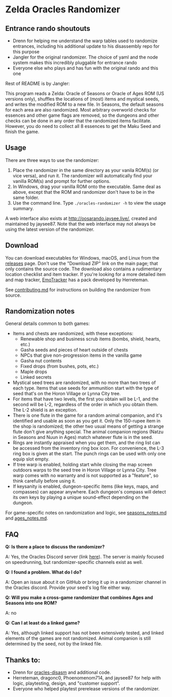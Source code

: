 # Zelda Oracles Randomizer

## Entrance rando shoutouts
- Drenn for helping me understand the warp tables used to randomize entrances, including his additional update to his disassembly repo for this purpose
- Jangler for the original randomizer. The choice of yaml and the node system makes this incredibly pluggable for entrance rando
- Everyone else who plays and has fun with the original rando and this one

Rest of README is by Jangler:


This program reads a Zelda: Oracle of Seasons or Oracle of Ages ROM (US
versions only), shuffles the locations of (most) items and mystical seeds, and
writes the modified ROM to a new file. In Seasons, the default seasons for each
area are also randomized. Most arbitrary overworld checks for essences and
other game flags are removed, so the dungeons and other checks can be done in
any order that the randomized items facilitate. However, you do need to collect
all 8 essences to get the Maku Seed and finish the game.


## Usage

There are three ways to use the randomizer:

1. Place the randomizer in the same directory as your vanila ROM(s) (or vice
   versa), and run it. The randomizer will automatically find your vanilla
   ROM(s) and prompt for further options.
2. In Windows, drag your vanilla ROM onto the executable. Same deal as above,
   except that the ROM and randomizer don't have to be in the same folder.
3. Use the command line. Type `./oracles-randomizer -h` to view the usage
   summary.

A web interface also exists at <http://oosarando.jaysee.live/>, created and
maintained by jaysee87. Note that the web interface may not always be using the
latest version of the randomizer.


## Download

You can download executables for Windows, macOS, and Linux from the
[releases](https://github.com/jangler/oracles-randomizer/releases) page. Don't
use the "Download ZIP" link on the main page; that only contains the source
code. The download also contains a rudimentary location checklist and item
tracker. If you're looking for a more detailed item and map tracker,
[EmoTracker](https://emotracker.net/) has a pack developed by Herreteman.

See
[contributing.md](https://github.com/jangler/oracles-randomizer/blob/master/doc/contributing.md)
for instructions on building the randomizer from source.


## Randomization notes

General details common to both games:

- Items and chests are randomized, with these exceptions:
    - Renewable shop and business scrub items (bombs, shield, hearts, etc.)
	- Gasha seeds and pieces of heart outside of chests
	- NPCs that give non-progression items in the vanilla game
	- Gasha nut contents
	- Fixed drops (from bushes, pots, etc.)
	- Maple drops
	- Linked secrets
- Mystical seed trees are randomized, with no more than two trees of each type.
  Items that use seeds for ammunition start with the type of seed that's on the
  Horon Village or Lynna City tree.
- For items that have two levels, the first you obtain will be L-1, and the
  second will be L-2, regardless of the order in which you obtain them. The L-2
  shield is an exception.
- There is one flute in the game for a random animal companion, and it's
  identified and usable as soon as you get it. Only the 150-rupee item in the
  shop is randomized; the other two usual means of getting a strange flute
  don't give anything special. The animal companion regions (Natzu in Seasons
  and Nuun in Ages) match whatever flute is in the seed.
- Rings are instantly appraised when you get them, and the ring list can be
  accessed from the inventory ring box icon. For convenience, the L-3 ring box
  is given at the start. The punch rings can be used with only one equip slot
  empty.
- If tree warp is enabled, holding start while closing the map screen outdoors
  warps to the seed tree in Horon Village or Lynna City. Tree warp comes with
  no warranty and is not supported as a "feature", so think carefully before
  using it.
- If keysanity is enabled, dungeon-specific items (like keys, maps, and
  compasses) can appear anywhere. Each dungeon's compass will detect its own
  keys by playing a unique sound-effect depending on the dungeon.

For game-specific notes on randomization and logic, see
[seasons_notes.md](https://github.com/jangler/oracles-randomizer/blob/master/doc/seasons_notes.md)
and
[ages_notes.md](https://github.com/jangler/oracles-randomizer/blob/master/doc/ages_notes.md).


## FAQ

**Q: Is there a place to discuss the randomizer?**

A: Yes, the Oracles Discord server (link
[here](https://www.speedrun.com/oos/thread/3qwe1)). The server is mainly focused
on speedrunning, but randomizer-specific channels exist as well.

**Q: I found a problem. What do I do?**

A: Open an issue about it on GitHub or bring it up in a randomizer channel in
the Oracles discord. Provide your seed's log file either way.

**Q: Will you make a cross-game randomizer that combines Ages and Seasons into
one ROM?**

A: no

**Q: Can I at least do a linked game?**

A: Yes, although linked support has not been extensively tested, and linked
elements of the games are not randomized. Animal companion is still determined
by the seed, not by the linked file.


## Thanks to:

- Drenn for [oracles-disasm](https://github.com/Drenn1/oracles-disasm) and
  additional code.
- Herreteman, dragonc0, Phoenomenom714, and jaysee87 for help with logic,
  playtesting, design, and "customer support".
- Everyone who helped playtest prerelease versions of the randomizer.
